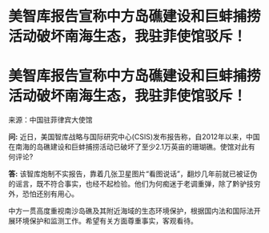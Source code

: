 # 美智库报告宣称中方岛礁建设和巨蚌捕捞活动破坏南海生态，我驻菲使馆驳斥！

# 美智库报告宣称中方岛礁建设和巨蚌捕捞活动破坏南海生态，我驻菲使馆驳斥！

来源：中国驻菲律宾大使馆

**问:**
近日，美国智库战略与国际研究中心(CSIS)发布报告称，自2012年以来，中国在南海的岛礁建设和巨蚌捕捞活动已破坏了至少2.1万英亩的珊瑚礁。使馆对此有何评论?

**答:**
该智库炮制不实报告，靠着几张卫星图片“看图说话”，翻炒几年前就已被证伪的谣言，既不符合事实，也经不起检验。他们为何痴迷于老调重弹，除了黔驴技穷外，恐怕还别有用心。

中方一贯高度重视南沙岛礁及其附近海域的生态环境保护，根据国内法和国际法开展环境保护和监测工作。希望有关方面尊重事实，客观看待。

